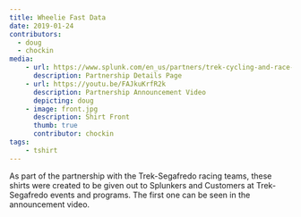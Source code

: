 ```yaml
---
title: Wheelie Fast Data
date: 2019-01-24
contributors:
  - doug
  - chockin
media:
    - url: https://www.splunk.com/en_us/partners/trek-cycling-and-race-data-analytics.html
      description: Partnership Details Page
    - url: https://youtu.be/FAJkuKrfR2k
      description: Partnership Announcement Video
      depicting: doug
    - image: front.jpg
      description: Shirt Front
      thumb: true
      contributor: chockin
tags:
    - tshirt
---
```

As part of the partnership with the Trek-Segafredo racing teams, these shirts were created to be given out to Splunkers and Customers at Trek-Segafredo events and programs. The first one can be seen in the announcement video.
